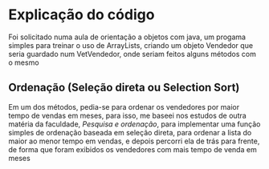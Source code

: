 # Explicação do código
Foi solicitado numa aula de orientação a objetos com java, um progama simples para treinar o uso de ArrayLists, 
criando um objeto Vendedor que seria guardado num VetVendedor, onde seriam feitos alguns métodos com o mesmo

## Ordenação (Seleção direta ou Selection Sort)
Em um dos métodos, pedia-se para ordenar os vendedores por maior tempo de vendas em meses, para isso, me baseei nos estudos de outra matéria da faculdade, *Pesquisa e ordenação*,
para implementar uma função simples de ordenação baseada em seleção direta, para ordenar a lista do maior ao menor tempo em vendas, e depois percorri ela de trás para frente,
de forma que foram exibidos os vendedores com mais tempo de venda em meses
